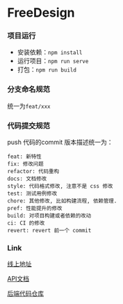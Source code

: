 # FreeDesign

### 项目运行

* 安装依赖：`npm install`
* 运行项目：`npm run serve`
* 打包：`npm run build`

### 分支命名规范

统一为`feat/xxx`

### 代码提交规范

push 代码的commit 版本描述统一为：

```
feat: 新特性
fix: 修改问题
refactor: 代码重构
docs: 文档修改
style: 代码格式修改, 注意不是 css 修改
test: 测试用例修改
chore: 其他修改, 比如构建流程, 依赖管理.
pref: 性能提升的修改
build: 对项目构建或者依赖的改动
ci: CI 的修改
revert: revert 前一个 commit
```

### Link

[线上地址](http://47.107.78.74:99/)

[API文档]()

[后端代码仓库](https://github.com/bertilchan/FreeDesign-Server)